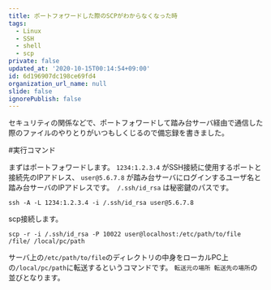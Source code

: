 ```yaml
---
title: ポートフォワードした際のSCPがわからなくなった時
tags:
  - Linux
  - SSH
  - shell
  - scp
private: false
updated_at: '2020-10-15T00:14:54+09:00'
id: 6d196907dc198ce69fd4
organization_url_name: null
slide: false
ignorePublish: false
---
```

セキュリティの関係などで、ポートフォワードして踏み台サーバ経由で通信した際のファイルのやりとりがいつもしくじるので備忘録を書きました。

#実行コマンド

まずはポートフォワードします。 ` 1234:1.2.3.4 ` がSSH接続に使用するポートと接続先のIPアドレス、 ` user@5.6.7.8 ` が踏み台サーバにログインするユーザ名と踏み台サーバのIPアドレスです。　` /.ssh/id_rsa ` は秘密鍵のパスです。


```
ssh -A -L 1234:1.2.3.4 -i /.ssh/id_rsa user@5.6.7.8
```

scp接続します。

```
scp -r -i /.ssh/id_rsa -P 10022 user@localhost:/etc/path/to/file /file/ /local/pc/path
```
サーバ上の`/etc/path/to/file`のディレクトリの中身をローカルPC上の`/local/pc/path`に転送するというコマンドです。
`転送元の場所 転送先の場所`の並びとなります。





